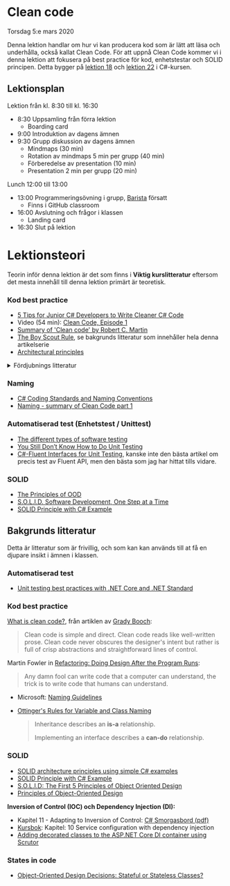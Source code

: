 # Clean code

Torsdag 5:e mars 2020

Denna lektion handlar om hur vi kan producera kod som är lätt att läsa och underhålla, också kallat Clean Code. För att uppnå Clean Code kommer vi i denna lektion att fokusera på best practice för kod, enhetstestar och SOLID principen. Detta bygger på [lektion 18](https://csharp.2019.plus.jakobkallin.com/18/) och [lektion 22](https://csharp.2019.plus.jakobkallin.com/22/) i C#-kursen.

## Lektionsplan
Lektion från kl. 8:30 till kl. 16:30

* 8:30 Uppsamling från förra lektion
  * Boarding card
* 9:00 Introduktion av dagens ämnen
* 9:30 Grupp diskussion av dagens ämnen
  - Mindmaps (30 min)
  - Rotation av mindmaps 5 min per grupp (40 min)
  - Förberedelse av presentation (10 min)
  - Presentation 2 min per grupp (20 min)

Lunch 12:00 till 13:00

- 13:00 Programmeringsövning i grupp, [Barista](https://github.com/PGBSNH19/project-the-barista) försatt
  - Finns i GitHub classroom
- 16:00 Avslutning och frågor i klassen
  - Landing card
- 16:30 Slut på lektion

# Lektionsteori

Teorin inför denna lektion är det som finns i **Viktig kurslitteratur** eftersom det mesta innehåll till denna lektion primärt är teoretisk.


### Kod best practice
* [5 Tips for Junior C# Developers to Write Cleaner C# Code](https://programmingwithmosh.com/csharp/5-tips-for-junior-c-developers-to-write-cleaner-c-code/)
* Video (54 min): [Clean Code, Episode 1](https://cleancoders.com/episode/clean-code-episode-1/show)
* [Summary of 'Clean code' by Robert C. Martin](https://gist.github.com/wojteklu/73c6914cc446146b8b533c0988cf8d29)
* [The Boy Scout Rule](https://medium.com/@biratkirat/step-8-the-boy-scout-rule-robert-c-martin-uncle-bob-9ac839778385), se bakgrunds litteratur som innehåller hela denna artikelserie
* [Architectural principles](https://docs.microsoft.com/en-us/dotnet/standard/modern-web-apps-azure-architecture/architectural-principles)
<details>
  <summary>Fördjubnings litteratur</summary>

* [Difference Between Cohesion and Coupling](https://stackoverflow.com/a/3085419/4675814)
* [OOP Concept for Beginners: What is Encapsulation](https://stackify.com/oop-concept-for-beginners-what-is-encapsulation/)
* [97 Journey Every Programmer should Accomplish](https://medium.com/@biratkirat/97-journey-every-programmer-should-accomplish-a0c53dbbfd47)
* [When should I choose inheritance over an interface when designing C# class libraries?](https://stackoverflow.com/questions/5816563/when-should-i-choose-inheritance-over-an-interface-when-designing-c-sharp-class) 

</details>

### Naming
* [C# Coding Standards and Naming Conventions](https://www.dofactory.com/reference/csharp-coding-standards)
* [Naming - summary of Clean Code part 1](https://hashnode.com/post/clean-code-summary-part-1-naming-ciymphs8x00002w53maa5d30d)

### Automatiserad test (Enhetstest / Unittest)

* [The different types of software testing ](https://www.atlassian.com/continuous-delivery/software-testing/types-of-software-testing)
* [You Still Don’t Know How to Do Unit Testing](https://stackify.com/unit-testing-basics-best-practices/)
* [C#-Fluent Interfaces for Unit Testing](https://medium.com/@ghadeer.kenawi/c-fluent-interfaces-for-unit-testing-860d9019e21d), kanske inte den bästa artikel om precis test av Fluent API, men den bästa som jag har hittat tills vidare.

### SOLID
* [The Principles of OOD](http://butunclebob.com/ArticleS.UncleBob.PrinciplesOfOod)
* [S.O.L.I.D. Software Development, One Step at a Time](http://www.codemag.com/article/1001061)
* [SOLID Principle with C# Example](https://www.codeproject.com/Tips/1033646/SOLID-Principle-with-Csharp-Example)

## Bakgrunds litteratur
Detta är litteratur som är frivillig, och som kan kan används till at få en djupare insikt i ämnen i klassen.

### Automatiserad test
* [Unit testing best practices with .NET Core and .NET Standard](https://docs.microsoft.com/en-us/dotnet/core/testing/unit-testing-best-practices)

### Kod best practice
[What is clean code?](http://www.informit.com/articles/article.aspx?p=1235624&seqNum=3), från artiklen av [Grady Booch](https://twitter.com/tottinge):

> Clean code is simple and direct. Clean code reads like well-written prose. Clean code never obscures the designer's intent but rather is full of crisp abstractions and straightforward lines of control.

Martin Fowler in [Refactoring: Doing Design After the Program Runs](https://www.martinfowler.com/distributedComputing/refactoring.pdf):
> Any damn fool can write code that a computer can understand, the trick is to write code that humans can understand.

* Microsoft: [Naming Guidelines](https://docs.microsoft.com/en-us/dotnet/standard/design-guidelines/naming-guidelines)
* [Ottinger's Rules for Variable and Class Naming](http://www.maultech.com/chrislott/resources/cstyle/ottinger-naming.html)


  > Inheritance describes an **is-a** relationship.
  >
  > Implementing an interface describes a **can-do** relationship.

### SOLID
* [SOLID architecture principles using simple C# examples](https://www.codeproject.com/Articles/703634/SOLID-architecture-principles-using-simple-Csharp)
* [SOLID Principle with C# Example](https://www.codeproject.com/Tips/1033646/SOLID-Principle-with-Csharp-Example)
* [S.O.L.I.D: The First 5 Principles of Object Oriented Design](https://scotch.io/bar-talk/s-o-l-i-d-the-first-five-principles-of-object-oriented-design#toc-single-responsibility-principle)
* [Principles of Object-Oriented Design](http://www.cs.utsa.edu/~cs3443/notes/designPrinciples/designPrinciples.html)

**Inversion of Control (IOC) och Dependency Injection (DI):**

* Kapitel 11 - Adapting to Inversion of Control: [C# Smorgasbord (pdf)](https://cdn.filipekberg.se/fekberg-blog/csharp-smorgasbord-free/Filip_Ekberg-CSharp_Smorgasbord.pdf)
* [Kursbok](book.md): Kapitel: 10 Service configuration with dependency injection
* [Adding decorated classes to the ASP.NET Core DI container using Scrutor ](https://andrewlock.net/adding-decorated-classes-to-the-asp.net-core-di-container-using-scrutor/)

### States in code
* [Object-Oriented Design Decisions: Stateful or Stateless Classes?](https://dzone.com/articles/stateful-or-stateless-classes)
